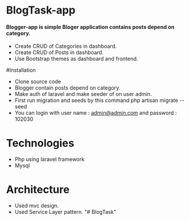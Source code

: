 # BlogTask-app
#### Blogger-app is simple Bloger application contains posts depend on category.

 * Create CRUD of Categories in dashboard.
 * Create CRUD of Posts in dashboard.
 * Use Bootstrap themes as dashboard and frontend.
 
#Installation
 * Clone source code 
 * Blogger contain posts depend on category.
 * Make auth of laravel and make seeder of on user admin.
 * First run migration and seeds by this command php artisan migrate --seed
 * You can login with user name : admin@admin.com
 and password : 102030

# Technologies
 * Php using laravel framework
 * Mysql

# Architecture
 * Used mvc design.
 * Used Service Layer pattern.
"# BlogTask" 
